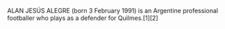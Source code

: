 ALAN JESÚS ALEGRE (born 3 February 1991) is an Argentine professional footballer who plays as a defender for Quilmes.[1][2]
